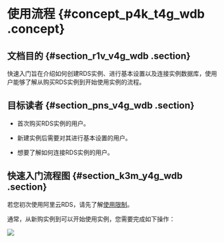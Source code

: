 # 使用流程 {#concept_p4k_t4g_wdb .concept}

## 文档目的 {#section_r1v_v4g_wdb .section}

快速入门旨在介绍如何创建RDS实例、进行基本设置以及连接实例数据库，使用户能够了解从购买RDS实例到开始使用实例的流程。

## 目标读者 {#section_pns_v4g_wdb .section}

-   首次购买RDS实例的用户。

-   新建实例后需要对其进行基本设置的用户。

-   想要了解如何连接RDS实例的用户。


## 快速入门流程图 {#section_k3m_y4g_wdb .section}

若您初次使用阿里云RDS，请先了解[使用限制](intl.zh-CN/快速入门PPAS版/使用限制.md#)。

通常，从新购实例到可以开始使用实例，您需要完成如下操作：

![](http://static-aliyun-doc.oss-cn-hangzhou.aliyuncs.com/assets/img/7857/15470851402968_zh-CN.png)

